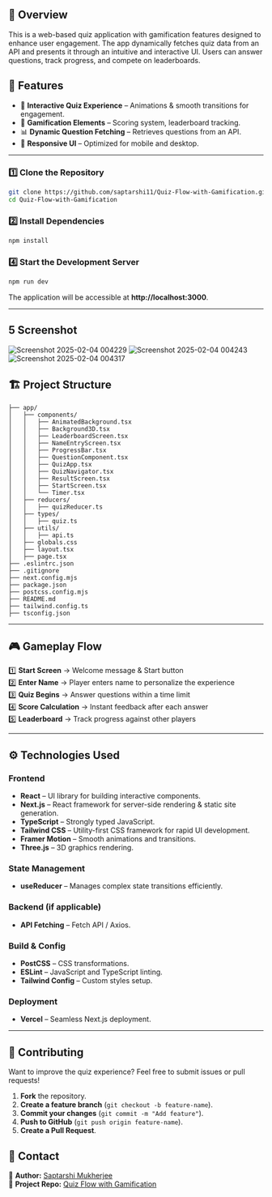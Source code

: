 
## 🚀 Overview
This is a web-based quiz application with gamification features designed to enhance user engagement. The app dynamically fetches quiz data from an API and presents it through an intuitive and interactive UI. Users can answer questions, track progress, and compete on leaderboards.

## 🌟 Features
- 🎯 **Interactive Quiz Experience** – Animations & smooth transitions for engagement.
- 🔄 **Gamification Elements** – Scoring system, leaderboard tracking.
- 📊 **Dynamic Question Fetching** – Retrieves questions from an API.
- 📱 **Responsive UI** – Optimized for mobile and desktop.

---

### 1️⃣ Clone the Repository
```sh
git clone https://github.com/saptarshi11/Quiz-Flow-with-Gamification.git
cd Quiz-Flow-with-Gamification
```

### 2️⃣ Install Dependencies
```sh
npm install
```


### 4️⃣ Start the Development Server
```sh
npm run dev
```
The application will be accessible at **http://localhost:3000**.

---
## 5 Screenshot
![Screenshot 2025-02-04 004229](https://github.com/user-attachments/assets/d93c283a-45e3-4b7e-9f59-894a46ae9255)
![Screenshot 2025-02-04 004243](https://github.com/user-attachments/assets/cdcd877c-0748-46c5-8989-60915e104945)
![Screenshot 2025-02-04 004317](https://github.com/user-attachments/assets/9c739ec4-8cdb-494b-85a3-c53bdb286413)

## 🏗 Project Structure
```
├── app/
│   ├── components/
│   │   ├── AnimatedBackground.tsx
│   │   ├── Background3D.tsx
│   │   ├── LeaderboardScreen.tsx
│   │   ├── NameEntryScreen.tsx
│   │   ├── ProgressBar.tsx
│   │   ├── QuestionComponent.tsx
│   │   ├── QuizApp.tsx
│   │   ├── QuizNavigator.tsx
│   │   ├── ResultScreen.tsx
│   │   ├── StartScreen.tsx
│   │   └── Timer.tsx
│   ├── reducers/
│   │   ├── quizReducer.ts
│   ├── types/
│   │   ├── quiz.ts
│   ├── utils/
│   │   ├── api.ts
│   ├── globals.css
│   ├── layout.tsx
│   ├── page.tsx
├── .eslintrc.json
├── .gitignore
├── next.config.mjs
├── package.json
├── postcss.config.mjs
├── README.md
├── tailwind.config.ts
├── tsconfig.json
```

---

## 🎮 Gameplay Flow
1️⃣ **Start Screen** → Welcome message & Start button  
2️⃣ **Enter Name** → Player enters name to personalize the experience  
3️⃣ **Quiz Begins** → Answer questions within a time limit  
4️⃣ **Score Calculation** → Instant feedback after each answer  
5️⃣ **Leaderboard** → Track progress against other players  

---

## ⚙️ Technologies Used

### **Frontend**
- **React** – UI library for building interactive components.
- **Next.js** – React framework for server-side rendering & static site generation.
- **TypeScript** – Strongly typed JavaScript.
- **Tailwind CSS** – Utility-first CSS framework for rapid UI development.
- **Framer Motion** – Smooth animations and transitions.
- **Three.js** – 3D graphics rendering.

### **State Management**
- **useReducer** – Manages complex state transitions efficiently.

### **Backend (if applicable)**
- **API Fetching** – Fetch API / Axios.

### **Build & Config**
- **PostCSS** – CSS transformations.
- **ESLint** – JavaScript and TypeScript linting.
- **Tailwind Config** – Custom styles setup.

### **Deployment**
- **Vercel** – Seamless Next.js deployment.

---


## 🤝 Contributing
Want to improve the quiz experience? Feel free to submit issues or pull requests!

1. **Fork** the repository.
2. **Create a feature branch** (`git checkout -b feature-name`).
3. **Commit your changes** (`git commit -m "Add feature"`).
4. **Push to GitHub** (`git push origin feature-name`).
5. **Create a Pull Request**.


## 📧 Contact
📌 **Author:** [Saptarshi Mukherjee](https://github.com/saptarshi11)  
📌 **Project Repo:** [Quiz Flow with Gamification](https://github.com/saptarshi11/Quiz-Flow-with-Gamification)
```
